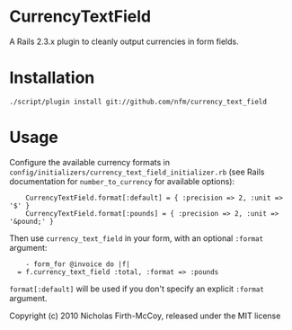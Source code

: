 CurrencyTextField
=================

A Rails 2.3.x plugin to cleanly output currencies in form fields.

Installation
============

    ./script/plugin install git://github.com/nfm/currency_text_field

Usage
=====

Configure the available currency formats in
`config/initializers/currency_text_field_initializer.rb`
(see Rails documentation for `number_to_currency` for available options):

        CurrencyTextField.format[:default] = { :precision => 2, :unit => '$' }
        CurrencyTextField.format[:pounds] = { :precision => 2, :unit => '&pound;' }

Then use `currency_text_field` in your form, with an optional `:format`
argument:

        - form_for @invoice do |f|
	  = f.currency_text_field :total, :format => :pounds

`format[:default]` will be used if you don't specify an explicit `:format`
argument.

Copyright (c) 2010 Nicholas Firth-McCoy, released under the MIT license
